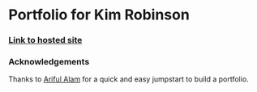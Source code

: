 # Portfolio for Kim Robinson

### [Link to hosted site](https://kimmykokonut.github.io/)

### Acknowledgements
Thanks to [Ariful Alam](https://github.com/arifszn/gitprofile) for a quick and easy jumpstart to build a portfolio.